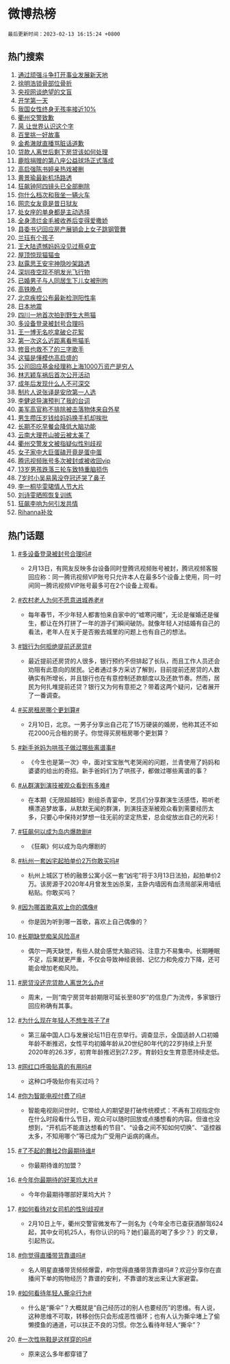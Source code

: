 # 微博热榜

`最后更新时间：2023-02-13 16:15:24 +0800`

## 热门搜索

1. [通过顽强斗争打开事业发展新天地](https://m.weibo.cn/search?containerid=100103type%3D1%26t%3D10%26q%3D%23%E9%80%9A%E8%BF%87%E9%A1%BD%E5%BC%BA%E6%96%97%E4%BA%89%E6%89%93%E5%BC%80%E4%BA%8B%E4%B8%9A%E5%8F%91%E5%B1%95%E6%96%B0%E5%A4%A9%E5%9C%B0%23&stream_entry_id=51&isnewpage=1&extparam=seat%3D1%26pos%3D0%26c_type%3D51%26stream_entry_id%3D51%26filter_type%3Drealtimehot%26cate%3D10103%26dgr%3D0%26display_time%3D1676276123%26pre_seqid%3D1676276123091012767599&luicode=10000011&lfid=106003type%253D25%2526t%253D3%2526disable_hot%253D1%2526filter_type%253Drealtimehot)
1. [徐明浩锁骨部位骨折](https://m.weibo.cn/search?containerid=100103type%3D1%26t%3D10%26q%3D%23%E5%BE%90%E6%98%8E%E6%B5%A9%E9%94%81%E9%AA%A8%E9%83%A8%E4%BD%8D%E9%AA%A8%E6%8A%98%23&stream_entry_id=31&isnewpage=1&extparam=seat%3D1%26flag%3D1%26filter_type%3Drealtimehot%26band_rank%3D1%26dgr%3D0%26pos%3D0%26c_type%3D31%26q%3D%2523%25E5%25BE%2590%25E6%2598%258E%25E6%25B5%25A9%25E9%2594%2581%25E9%25AA%25A8%25E9%2583%25A8%25E4%25BD%258D%25E9%25AA%25A8%25E6%258A%2598%2523%26stream_entry_id%3D31%26cate%3D5001%26realpos%3D1%26lcate%3D5001%26display_time%3D1676276123%26pre_seqid%3D1676276123091012767599&luicode=10000011&lfid=106003type%253D25%2526t%253D3%2526disable_hot%253D1%2526filter_type%253Drealtimehot)
1. [央视网谈绝望的文盲](https://m.weibo.cn/search?containerid=100103type%3D1%26t%3D10%26q%3D%23%E5%A4%AE%E8%A7%86%E7%BD%91%E8%B0%88%E7%BB%9D%E6%9C%9B%E7%9A%84%E6%96%87%E7%9B%B2%23&stream_entry_id=31&isnewpage=1&extparam=seat%3D1%26flag%3D16%26filter_type%3Drealtimehot%26band_rank%3D2%26dgr%3D0%26pos%3D1%26c_type%3D31%26q%3D%2523%25E5%25A4%25AE%25E8%25A7%2586%25E7%25BD%2591%25E8%25B0%2588%25E7%25BB%259D%25E6%259C%259B%25E7%259A%2584%25E6%2596%2587%25E7%259B%25B2%2523%26stream_entry_id%3D31%26cate%3D5001%26realpos%3D2%26lcate%3D5001%26display_time%3D1676276123%26pre_seqid%3D1676276123091012767599&luicode=10000011&lfid=106003type%253D25%2526t%253D3%2526disable_hot%253D1%2526filter_type%253Drealtimehot)
1. [开学第一天](https://m.weibo.cn/search?containerid=100103type%3D1%26t%3D10%26q%3D%23%E5%BC%80%E5%AD%A6%E7%AC%AC%E4%B8%80%E5%A4%A9%23&stream_entry_id=31&isnewpage=1&extparam=seat%3D1%26flag%3D0%26filter_type%3Drealtimehot%26band_rank%3D3%26dgr%3D0%26pos%3D2%26c_type%3D31%26q%3D%2523%25E5%25BC%2580%25E5%25AD%25A6%25E7%25AC%25AC%25E4%25B8%2580%25E5%25A4%25A9%2523%26stream_entry_id%3D31%26cate%3D5001%26realpos%3D3%26lcate%3D5001%26display_time%3D1676276123%26pre_seqid%3D1676276123091012767599&luicode=10000011&lfid=106003type%253D25%2526t%253D3%2526disable_hot%253D1%2526filter_type%253Drealtimehot)
1. [我国女性终身无孩率接近10%](https://m.weibo.cn/search?containerid=100103type%3D1%26t%3D10%26q%3D%23%E6%88%91%E5%9B%BD%E5%A5%B3%E6%80%A7%E7%BB%88%E8%BA%AB%E6%97%A0%E5%AD%A9%E7%8E%87%E6%8E%A5%E8%BF%9110%25%23&stream_entry_id=31&isnewpage=1&extparam=seat%3D1%26flag%3D16%26filter_type%3Drealtimehot%26band_rank%3D4%26dgr%3D0%26pos%3D3%26c_type%3D31%26q%3D%2523%25E6%2588%2591%25E5%259B%25BD%25E5%25A5%25B3%25E6%2580%25A7%25E7%25BB%2588%25E8%25BA%25AB%25E6%2597%25A0%25E5%25AD%25A9%25E7%258E%2587%25E6%258E%25A5%25E8%25BF%259110%2525%2523%26stream_entry_id%3D31%26cate%3D5001%26realpos%3D4%26lcate%3D5001%26display_time%3D1676276123%26pre_seqid%3D1676276123091012767599&luicode=10000011&lfid=106003type%253D25%2526t%253D3%2526disable_hot%253D1%2526filter_type%253Drealtimehot)
1. [衢州交警致歉](https://m.weibo.cn/search?containerid=100103type%3D1%26t%3D10%26q%3D%23%E8%A1%A2%E5%B7%9E%E4%BA%A4%E8%AD%A6%E8%87%B4%E6%AD%89%23&stream_entry_id=31&isnewpage=1&extparam=seat%3D1%26flag%3D1%26filter_type%3Drealtimehot%26band_rank%3D5%26dgr%3D0%26pos%3D4%26c_type%3D31%26q%3D%2523%25E8%25A1%25A2%25E5%25B7%259E%25E4%25BA%25A4%25E8%25AD%25A6%25E8%2587%25B4%25E6%25AD%2589%2523%26stream_entry_id%3D31%26cate%3D5001%26realpos%3D5%26lcate%3D5001%26display_time%3D1676276123%26pre_seqid%3D1676276123091012767599&luicode=10000011&lfid=106003type%253D25%2526t%253D3%2526disable_hot%253D1%2526filter_type%253Drealtimehot)
1. [昺 让世界认识这个字](https://m.weibo.cn/search?containerid=100103type%3D1%26t%3D10%26q%3D%E6%98%BA+%E8%AE%A9%E4%B8%96%E7%95%8C%E8%AE%A4%E8%AF%86%E8%BF%99%E4%B8%AA%E5%AD%97&stream_entry_id=31&isnewpage=1&extparam=seat%3D1%26flag%3D1%26filter_type%3Drealtimehot%26band_rank%3D6%26dgr%3D0%26pos%3D5%26c_type%3D31%26q%3D%25E6%2598%25BA%2520%25E8%25AE%25A9%25E4%25B8%2596%25E7%2595%258C%25E8%25AE%25A4%25E8%25AF%2586%25E8%25BF%2599%25E4%25B8%25AA%25E5%25AD%2597%26stream_entry_id%3D31%26cate%3D5001%26realpos%3D6%26lcate%3D5001%26display_time%3D1676276123%26pre_seqid%3D1676276123091012767599&luicode=10000011&lfid=106003type%253D25%2526t%253D3%2526disable_hot%253D1%2526filter_type%253Drealtimehot)
1. [百里挑一好故事](https://m.weibo.cn/search?containerid=100103type%3D1%26t%3D10%26q%3D%23%E7%99%BE%E9%87%8C%E6%8C%91%E4%B8%80%E5%A5%BD%E6%95%85%E4%BA%8B%23&stream_entry_id=31&isnewpage=1&extparam=seat%3D1%26dgr%3D0%26filter_type%3Drealtimehot%26adid%3D180032%26band_rank%3D7%26topic_ad%3D1%26pos%3D6%26c_type%3D31%26q%3D%2523%25E7%2599%25BE%25E9%2587%258C%25E6%258C%2591%25E4%25B8%2580%25E5%25A5%25BD%25E6%2595%2585%25E4%25BA%258B%2523%26stream_entry_id%3D31%26cate%3D5001%26lcate%3D5001%26display_time%3D1676276123%26pre_seqid%3D1676276123091012767599&luicode=10000011&lfid=106003type%253D25%2526t%253D3%2526disable_hot%253D1%2526filter_type%253Drealtimehot)
1. [金希澈就直播骂脏话道歉](https://m.weibo.cn/search?containerid=100103type%3D1%26t%3D10%26q%3D%23%E9%87%91%E5%B8%8C%E6%BE%88%E5%B0%B1%E7%9B%B4%E6%92%AD%E9%AA%82%E8%84%8F%E8%AF%9D%E9%81%93%E6%AD%89%23&stream_entry_id=31&isnewpage=1&extparam=seat%3D1%26flag%3D1%26filter_type%3Drealtimehot%26band_rank%3D7%26dgr%3D0%26pos%3D7%26c_type%3D31%26q%3D%2523%25E9%2587%2591%25E5%25B8%258C%25E6%25BE%2588%25E5%25B0%25B1%25E7%259B%25B4%25E6%2592%25AD%25E9%25AA%2582%25E8%2584%258F%25E8%25AF%259D%25E9%2581%2593%25E6%25AD%2589%2523%26stream_entry_id%3D31%26cate%3D5001%26realpos%3D7%26lcate%3D5001%26display_time%3D1676276123%26pre_seqid%3D1676276123091012767599&luicode=10000011&lfid=106003type%253D25%2526t%253D3%2526disable_hot%253D1%2526filter_type%253Drealtimehot)
1. [贷款人离世后剩下房贷该如何处理](https://m.weibo.cn/search?containerid=100103type%3D1%26t%3D10%26q%3D%23%E8%B4%B7%E6%AC%BE%E4%BA%BA%E7%A6%BB%E4%B8%96%E5%90%8E%E5%89%A9%E4%B8%8B%E6%88%BF%E8%B4%B7%E8%AF%A5%E5%A6%82%E4%BD%95%E5%A4%84%E7%90%86%23&stream_entry_id=31&isnewpage=1&extparam=seat%3D1%26flag%3D1%26filter_type%3Drealtimehot%26band_rank%3D8%26dgr%3D0%26pos%3D8%26c_type%3D31%26q%3D%2523%25E8%25B4%25B7%25E6%25AC%25BE%25E4%25BA%25BA%25E7%25A6%25BB%25E4%25B8%2596%25E5%2590%258E%25E5%2589%25A9%25E4%25B8%258B%25E6%2588%25BF%25E8%25B4%25B7%25E8%25AF%25A5%25E5%25A6%2582%25E4%25BD%2595%25E5%25A4%2584%25E7%2590%2586%2523%26stream_entry_id%3D31%26cate%3D5001%26realpos%3D8%26lcate%3D5001%26display_time%3D1676276123%26pre_seqid%3D1676276123091012767599&luicode=10000011&lfid=106003type%253D25%2526t%253D3%2526disable_hot%253D1%2526filter_type%253Drealtimehot)
1. [鹿晗捐赠的第八座公益球场正式落成](https://m.weibo.cn/search?containerid=100103type%3D1%26t%3D10%26q%3D%23%E9%B9%BF%E6%99%97%E6%8D%90%E8%B5%A0%E7%9A%84%E7%AC%AC%E5%85%AB%E5%BA%A7%E5%85%AC%E7%9B%8A%E7%90%83%E5%9C%BA%E6%AD%A3%E5%BC%8F%E8%90%BD%E6%88%90%23&stream_entry_id=31&isnewpage=1&extparam=seat%3D1%26flag%3D1%26filter_type%3Drealtimehot%26band_rank%3D9%26dgr%3D0%26pos%3D9%26c_type%3D31%26q%3D%2523%25E9%25B9%25BF%25E6%2599%2597%25E6%258D%2590%25E8%25B5%25A0%25E7%259A%2584%25E7%25AC%25AC%25E5%2585%25AB%25E5%25BA%25A7%25E5%2585%25AC%25E7%259B%258A%25E7%2590%2583%25E5%259C%25BA%25E6%25AD%25A3%25E5%25BC%258F%25E8%2590%25BD%25E6%2588%2590%2523%26stream_entry_id%3D31%26cate%3D5001%26realpos%3D9%26lcate%3D5001%26display_time%3D1676276123%26pre_seqid%3D1676276123091012767599&luicode=10000011&lfid=106003type%253D25%2526t%253D3%2526disable_hot%253D1%2526filter_type%253Drealtimehot)
1. [高启强陈书婷亲热戏被删](https://m.weibo.cn/search?containerid=100103type%3D1%26t%3D10%26q%3D%23%E9%AB%98%E5%90%AF%E5%BC%BA%E9%99%88%E4%B9%A6%E5%A9%B7%E4%BA%B2%E7%83%AD%E6%88%8F%E8%A2%AB%E5%88%A0%23&stream_entry_id=31&isnewpage=1&extparam=seat%3D1%26flag%3D2%26filter_type%3Drealtimehot%26band_rank%3D10%26dgr%3D0%26pos%3D10%26c_type%3D31%26q%3D%2523%25E9%25AB%2598%25E5%2590%25AF%25E5%25BC%25BA%25E9%2599%2588%25E4%25B9%25A6%25E5%25A9%25B7%25E4%25BA%25B2%25E7%2583%25AD%25E6%2588%258F%25E8%25A2%25AB%25E5%2588%25A0%2523%26stream_entry_id%3D31%26cate%3D5001%26realpos%3D10%26lcate%3D5001%26display_time%3D1676276123%26pre_seqid%3D1676276123091012767599&luicode=10000011&lfid=106003type%253D25%2526t%253D3%2526disable_hot%253D1%2526filter_type%253Drealtimehot)
1. [黄景瑜最新机场路透](https://m.weibo.cn/search?containerid=100103type%3D1%26t%3D10%26q%3D%23%E9%BB%84%E6%99%AF%E7%91%9C%E6%9C%80%E6%96%B0%E6%9C%BA%E5%9C%BA%E8%B7%AF%E9%80%8F%23&stream_entry_id=31&isnewpage=1&extparam=seat%3D1%26flag%3D1%26filter_type%3Drealtimehot%26band_rank%3D11%26dgr%3D0%26pos%3D11%26c_type%3D31%26q%3D%2523%25E9%25BB%2584%25E6%2599%25AF%25E7%2591%259C%25E6%259C%2580%25E6%2596%25B0%25E6%259C%25BA%25E5%259C%25BA%25E8%25B7%25AF%25E9%2580%258F%2523%26stream_entry_id%3D31%26cate%3D5001%26realpos%3D11%26lcate%3D5001%26display_time%3D1676276123%26pre_seqid%3D1676276123091012767599&luicode=10000011&lfid=106003type%253D25%2526t%253D3%2526disable_hot%253D1%2526filter_type%253Drealtimehot)
1. [狂飙钟阿四镜头已全部删除](https://m.weibo.cn/search?containerid=100103type%3D1%26t%3D10%26q%3D%23%E7%8B%82%E9%A3%99%E9%92%9F%E9%98%BF%E5%9B%9B%E9%95%9C%E5%A4%B4%E5%B7%B2%E5%85%A8%E9%83%A8%E5%88%A0%E9%99%A4%23&stream_entry_id=31&isnewpage=1&extparam=seat%3D1%26flag%3D0%26filter_type%3Drealtimehot%26band_rank%3D12%26dgr%3D0%26pos%3D12%26c_type%3D31%26q%3D%2523%25E7%258B%2582%25E9%25A3%2599%25E9%2592%259F%25E9%2598%25BF%25E5%259B%259B%25E9%2595%259C%25E5%25A4%25B4%25E5%25B7%25B2%25E5%2585%25A8%25E9%2583%25A8%25E5%2588%25A0%25E9%2599%25A4%2523%26stream_entry_id%3D31%26cate%3D5001%26realpos%3D12%26lcate%3D5001%26display_time%3D1676276123%26pre_seqid%3D1676276123091012767599&luicode=10000011&lfid=106003type%253D25%2526t%253D3%2526disable_hot%253D1%2526filter_type%253Drealtimehot)
1. [你什么档次和我坐一辆火车](https://m.weibo.cn/search?containerid=100103type%3D1%26t%3D10%26q%3D%23%E4%BD%A0%E4%BB%80%E4%B9%88%E6%A1%A3%E6%AC%A1%E5%92%8C%E6%88%91%E5%9D%90%E4%B8%80%E8%BE%86%E7%81%AB%E8%BD%A6%23&stream_entry_id=31&isnewpage=1&extparam=seat%3D1%26flag%3D1%26filter_type%3Drealtimehot%26band_rank%3D13%26dgr%3D0%26pos%3D13%26c_type%3D31%26q%3D%2523%25E4%25BD%25A0%25E4%25BB%2580%25E4%25B9%2588%25E6%25A1%25A3%25E6%25AC%25A1%25E5%2592%258C%25E6%2588%2591%25E5%259D%2590%25E4%25B8%2580%25E8%25BE%2586%25E7%2581%25AB%25E8%25BD%25A6%2523%26stream_entry_id%3D31%26cate%3D5001%26realpos%3D13%26lcate%3D5001%26display_time%3D1676276123%26pre_seqid%3D1676276123091012767599&luicode=10000011&lfid=106003type%253D25%2526t%253D3%2526disable_hot%253D1%2526filter_type%253Drealtimehot)
1. [网恋女友竟是昔日狱友](https://m.weibo.cn/search?containerid=100103type%3D1%26t%3D10%26q%3D%23%E7%BD%91%E6%81%8B%E5%A5%B3%E5%8F%8B%E7%AB%9F%E6%98%AF%E6%98%94%E6%97%A5%E7%8B%B1%E5%8F%8B%23&stream_entry_id=31&isnewpage=1&extparam=seat%3D1%26flag%3D1%26filter_type%3Drealtimehot%26band_rank%3D14%26dgr%3D0%26pos%3D14%26c_type%3D31%26q%3D%2523%25E7%25BD%2591%25E6%2581%258B%25E5%25A5%25B3%25E5%258F%258B%25E7%25AB%259F%25E6%2598%25AF%25E6%2598%2594%25E6%2597%25A5%25E7%258B%25B1%25E5%258F%258B%2523%26stream_entry_id%3D31%26cate%3D5001%26realpos%3D14%26lcate%3D5001%26display_time%3D1676276123%26pre_seqid%3D1676276123091012767599&luicode=10000011&lfid=106003type%253D25%2526t%253D3%2526disable_hot%253D1%2526filter_type%253Drealtimehot)
1. [处女座的单身都是主动选择](https://m.weibo.cn/search?containerid=100103type%3D1%26t%3D10%26q%3D%23%E5%A4%84%E5%A5%B3%E5%BA%A7%E7%9A%84%E5%8D%95%E8%BA%AB%E9%83%BD%E6%98%AF%E4%B8%BB%E5%8A%A8%E9%80%89%E6%8B%A9%23&stream_entry_id=31&isnewpage=1&extparam=seat%3D1%26flag%3D1%26filter_type%3Drealtimehot%26band_rank%3D15%26dgr%3D0%26pos%3D15%26c_type%3D31%26q%3D%2523%25E5%25A4%2584%25E5%25A5%25B3%25E5%25BA%25A7%25E7%259A%2584%25E5%258D%2595%25E8%25BA%25AB%25E9%2583%25BD%25E6%2598%25AF%25E4%25B8%25BB%25E5%258A%25A8%25E9%2580%2589%25E6%258B%25A9%2523%26stream_entry_id%3D31%26cate%3D5001%26realpos%3D15%26lcate%3D5001%26display_time%3D1676276123%26pre_seqid%3D1676276123091012767599&luicode=10000011&lfid=106003type%253D25%2526t%253D3%2526disable_hot%253D1%2526filter_type%253Drealtimehot)
1. [全身溃烂金毛被收养后变得爱撒娇](https://m.weibo.cn/search?containerid=100103type%3D1%26t%3D10%26q%3D%23%E5%85%A8%E8%BA%AB%E6%BA%83%E7%83%82%E9%87%91%E6%AF%9B%E8%A2%AB%E6%94%B6%E5%85%BB%E5%90%8E%E5%8F%98%E5%BE%97%E7%88%B1%E6%92%92%E5%A8%87%23&stream_entry_id=31&isnewpage=1&extparam=seat%3D1%26flag%3D1%26filter_type%3Drealtimehot%26band_rank%3D16%26dgr%3D0%26pos%3D16%26c_type%3D31%26q%3D%2523%25E5%2585%25A8%25E8%25BA%25AB%25E6%25BA%2583%25E7%2583%2582%25E9%2587%2591%25E6%25AF%259B%25E8%25A2%25AB%25E6%2594%25B6%25E5%2585%25BB%25E5%2590%258E%25E5%258F%2598%25E5%25BE%2597%25E7%2588%25B1%25E6%2592%2592%25E5%25A8%2587%2523%26stream_entry_id%3D31%26cate%3D5001%26realpos%3D16%26lcate%3D5001%26display_time%3D1676276123%26pre_seqid%3D1676276123091012767599&luicode=10000011&lfid=106003type%253D25%2526t%253D3%2526disable_hot%253D1%2526filter_type%253Drealtimehot)
1. [县委书记回应房产展销会上女子跳钢管舞](https://m.weibo.cn/search?containerid=100103type%3D1%26t%3D10%26q%3D%23%E5%8E%BF%E5%A7%94%E4%B9%A6%E8%AE%B0%E5%9B%9E%E5%BA%94%E6%88%BF%E4%BA%A7%E5%B1%95%E9%94%80%E4%BC%9A%E4%B8%8A%E5%A5%B3%E5%AD%90%E8%B7%B3%E9%92%A2%E7%AE%A1%E8%88%9E%23&stream_entry_id=31&isnewpage=1&extparam=seat%3D1%26flag%3D0%26filter_type%3Drealtimehot%26band_rank%3D17%26dgr%3D0%26pos%3D17%26c_type%3D31%26q%3D%2523%25E5%258E%25BF%25E5%25A7%2594%25E4%25B9%25A6%25E8%25AE%25B0%25E5%259B%259E%25E5%25BA%2594%25E6%2588%25BF%25E4%25BA%25A7%25E5%25B1%2595%25E9%2594%2580%25E4%25BC%259A%25E4%25B8%258A%25E5%25A5%25B3%25E5%25AD%2590%25E8%25B7%25B3%25E9%2592%25A2%25E7%25AE%25A1%25E8%2588%259E%2523%26stream_entry_id%3D31%26cate%3D5001%26realpos%3D17%26lcate%3D5001%26display_time%3D1676276123%26pre_seqid%3D1676276123091012767599&luicode=10000011&lfid=106003type%253D25%2526t%253D3%2526disable_hot%253D1%2526filter_type%253Drealtimehot)
1. [兰珏有个孩子](https://m.weibo.cn/search?containerid=100103type%3D1%26t%3D10%26q%3D%23%E5%85%B0%E7%8F%8F%E6%9C%89%E4%B8%AA%E5%AD%A9%E5%AD%90%23&stream_entry_id=31&isnewpage=1&extparam=seat%3D1%26flag%3D0%26filter_type%3Drealtimehot%26band_rank%3D18%26dgr%3D0%26pos%3D18%26c_type%3D31%26q%3D%2523%25E5%2585%25B0%25E7%258F%258F%25E6%259C%2589%25E4%25B8%25AA%25E5%25AD%25A9%25E5%25AD%2590%2523%26stream_entry_id%3D31%26cate%3D5001%26realpos%3D18%26lcate%3D5001%26display_time%3D1676276123%26pre_seqid%3D1676276123091012767599&luicode=10000011&lfid=106003type%253D25%2526t%253D3%2526disable_hot%253D1%2526filter_type%253Drealtimehot)
1. [王大陆遗憾妈妈没见过蔡卓宜](https://m.weibo.cn/search?containerid=100103type%3D1%26t%3D10%26q%3D%23%E7%8E%8B%E5%A4%A7%E9%99%86%E9%81%97%E6%86%BE%E5%A6%88%E5%A6%88%E6%B2%A1%E8%A7%81%E8%BF%87%E8%94%A1%E5%8D%93%E5%AE%9C%23&stream_entry_id=31&isnewpage=1&extparam=seat%3D1%26flag%3D2%26filter_type%3Drealtimehot%26band_rank%3D19%26dgr%3D0%26pos%3D19%26c_type%3D31%26q%3D%2523%25E7%258E%258B%25E5%25A4%25A7%25E9%2599%2586%25E9%2581%2597%25E6%2586%25BE%25E5%25A6%2588%25E5%25A6%2588%25E6%25B2%25A1%25E8%25A7%2581%25E8%25BF%2587%25E8%2594%25A1%25E5%258D%2593%25E5%25AE%259C%2523%26stream_entry_id%3D31%26cate%3D5001%26realpos%3D19%26lcate%3D5001%26display_time%3D1676276123%26pre_seqid%3D1676276123091012767599&luicode=10000011&lfid=106003type%253D25%2526t%253D3%2526disable_hot%253D1%2526filter_type%253Drealtimehot)
1. [屋顶惊现猫猫虫](https://m.weibo.cn/search?containerid=100103type%3D1%26t%3D10%26q%3D%23%E5%B1%8B%E9%A1%B6%E6%83%8A%E7%8E%B0%E7%8C%AB%E7%8C%AB%E8%99%AB%23&stream_entry_id=31&isnewpage=1&extparam=seat%3D1%26flag%3D1%26filter_type%3Drealtimehot%26band_rank%3D20%26dgr%3D0%26pos%3D20%26c_type%3D31%26q%3D%2523%25E5%25B1%258B%25E9%25A1%25B6%25E6%2583%258A%25E7%258E%25B0%25E7%258C%25AB%25E7%258C%25AB%25E8%2599%25AB%2523%26stream_entry_id%3D31%26cate%3D5001%26realpos%3D20%26lcate%3D5001%26display_time%3D1676276123%26pre_seqid%3D1676276123091012767599&luicode=10000011&lfid=106003type%253D25%2526t%253D3%2526disable_hot%253D1%2526filter_type%253Drealtimehot)
1. [赵露思王安宇神隐吵架路透](https://m.weibo.cn/search?containerid=100103type%3D1%26t%3D10%26q%3D%23%E8%B5%B5%E9%9C%B2%E6%80%9D%E7%8E%8B%E5%AE%89%E5%AE%87%E7%A5%9E%E9%9A%90%E5%90%B5%E6%9E%B6%E8%B7%AF%E9%80%8F%23&stream_entry_id=31&isnewpage=1&extparam=seat%3D1%26flag%3D1%26filter_type%3Drealtimehot%26band_rank%3D21%26dgr%3D0%26pos%3D21%26c_type%3D31%26q%3D%2523%25E8%25B5%25B5%25E9%259C%25B2%25E6%2580%259D%25E7%258E%258B%25E5%25AE%2589%25E5%25AE%2587%25E7%25A5%259E%25E9%259A%2590%25E5%2590%25B5%25E6%259E%25B6%25E8%25B7%25AF%25E9%2580%258F%2523%26stream_entry_id%3D31%26cate%3D5001%26realpos%3D21%26lcate%3D5001%26display_time%3D1676276123%26pre_seqid%3D1676276123091012767599&luicode=10000011&lfid=106003type%253D25%2526t%253D3%2526disable_hot%253D1%2526filter_type%253Drealtimehot)
1. [深圳夜空现不明发光飞行物](https://m.weibo.cn/search?containerid=100103type%3D1%26t%3D10%26q%3D%23%E6%B7%B1%E5%9C%B3%E5%A4%9C%E7%A9%BA%E7%8E%B0%E4%B8%8D%E6%98%8E%E5%8F%91%E5%85%89%E9%A3%9E%E8%A1%8C%E7%89%A9%23&stream_entry_id=31&isnewpage=1&extparam=seat%3D1%26flag%3D0%26filter_type%3Drealtimehot%26band_rank%3D22%26dgr%3D0%26pos%3D22%26c_type%3D31%26q%3D%2523%25E6%25B7%25B1%25E5%259C%25B3%25E5%25A4%259C%25E7%25A9%25BA%25E7%258E%25B0%25E4%25B8%258D%25E6%2598%258E%25E5%258F%2591%25E5%2585%2589%25E9%25A3%259E%25E8%25A1%258C%25E7%2589%25A9%2523%26stream_entry_id%3D31%26cate%3D5001%26realpos%3D22%26lcate%3D5001%26display_time%3D1676276123%26pre_seqid%3D1676276123091012767599&luicode=10000011&lfid=106003type%253D25%2526t%253D3%2526disable_hot%253D1%2526filter_type%253Drealtimehot)
1. [已婚男子与人同居生下儿女被刑拘](https://m.weibo.cn/search?containerid=100103type%3D1%26t%3D10%26q%3D%23%E5%B7%B2%E5%A9%9A%E7%94%B7%E5%AD%90%E4%B8%8E%E4%BA%BA%E5%90%8C%E5%B1%85%E7%94%9F%E4%B8%8B%E5%84%BF%E5%A5%B3%E8%A2%AB%E5%88%91%E6%8B%98%23&stream_entry_id=31&isnewpage=1&extparam=seat%3D1%26flag%3D2%26filter_type%3Drealtimehot%26band_rank%3D23%26dgr%3D0%26pos%3D23%26c_type%3D31%26q%3D%2523%25E5%25B7%25B2%25E5%25A9%259A%25E7%2594%25B7%25E5%25AD%2590%25E4%25B8%258E%25E4%25BA%25BA%25E5%2590%258C%25E5%25B1%2585%25E7%2594%259F%25E4%25B8%258B%25E5%2584%25BF%25E5%25A5%25B3%25E8%25A2%25AB%25E5%2588%2591%25E6%258B%2598%2523%26stream_entry_id%3D31%26cate%3D5001%26realpos%3D23%26lcate%3D5001%26display_time%3D1676276123%26pre_seqid%3D1676276123091012767599&luicode=10000011&lfid=106003type%253D25%2526t%253D3%2526disable_hot%253D1%2526filter_type%253Drealtimehot)
1. [高铁晚点](https://m.weibo.cn/search?containerid=100103type%3D1%26t%3D10%26q%3D%23%E9%AB%98%E9%93%81%E6%99%9A%E7%82%B9%23&stream_entry_id=31&isnewpage=1&extparam=seat%3D1%26flag%3D1%26filter_type%3Drealtimehot%26band_rank%3D24%26dgr%3D0%26pos%3D24%26c_type%3D31%26q%3D%2523%25E9%25AB%2598%25E9%2593%2581%25E6%2599%259A%25E7%2582%25B9%2523%26stream_entry_id%3D31%26cate%3D5001%26realpos%3D24%26lcate%3D5001%26display_time%3D1676276123%26pre_seqid%3D1676276123091012767599&luicode=10000011&lfid=106003type%253D25%2526t%253D3%2526disable_hot%253D1%2526filter_type%253Drealtimehot)
1. [北京疾控公布最新检测阳性率](https://m.weibo.cn/search?containerid=100103type%3D1%26t%3D10%26q%3D%23%E5%8C%97%E4%BA%AC%E7%96%BE%E6%8E%A7%E5%85%AC%E5%B8%83%E6%9C%80%E6%96%B0%E6%A3%80%E6%B5%8B%E9%98%B3%E6%80%A7%E7%8E%87%23&stream_entry_id=31&isnewpage=1&extparam=seat%3D1%26flag%3D1%26filter_type%3Drealtimehot%26band_rank%3D25%26dgr%3D0%26pos%3D25%26c_type%3D31%26q%3D%2523%25E5%258C%2597%25E4%25BA%25AC%25E7%2596%25BE%25E6%258E%25A7%25E5%2585%25AC%25E5%25B8%2583%25E6%259C%2580%25E6%2596%25B0%25E6%25A3%2580%25E6%25B5%258B%25E9%2598%25B3%25E6%2580%25A7%25E7%258E%2587%2523%26stream_entry_id%3D31%26cate%3D5001%26realpos%3D25%26lcate%3D5001%26display_time%3D1676276123%26pre_seqid%3D1676276123091012767599&luicode=10000011&lfid=106003type%253D25%2526t%253D3%2526disable_hot%253D1%2526filter_type%253Drealtimehot)
1. [日本地震](https://m.weibo.cn/search?containerid=100103type%3D1%26t%3D10%26q%3D%23%E6%97%A5%E6%9C%AC%E5%9C%B0%E9%9C%87%23&stream_entry_id=31&isnewpage=1&extparam=seat%3D1%26flag%3D0%26filter_type%3Drealtimehot%26band_rank%3D26%26dgr%3D0%26pos%3D26%26c_type%3D31%26q%3D%2523%25E6%2597%25A5%25E6%259C%25AC%25E5%259C%25B0%25E9%259C%2587%2523%26stream_entry_id%3D31%26cate%3D5001%26realpos%3D26%26lcate%3D5001%26display_time%3D1676276123%26pre_seqid%3D1676276123091012767599&luicode=10000011&lfid=106003type%253D25%2526t%253D3%2526disable_hot%253D1%2526filter_type%253Drealtimehot)
1. [四川一地首次拍到野生大熊猫](https://m.weibo.cn/search?containerid=100103type%3D1%26t%3D10%26q%3D%23%E5%9B%9B%E5%B7%9D%E4%B8%80%E5%9C%B0%E9%A6%96%E6%AC%A1%E6%8B%8D%E5%88%B0%E9%87%8E%E7%94%9F%E5%A4%A7%E7%86%8A%E7%8C%AB%23&stream_entry_id=31&isnewpage=1&extparam=seat%3D1%26flag%3D1%26filter_type%3Drealtimehot%26band_rank%3D27%26dgr%3D0%26pos%3D27%26c_type%3D31%26q%3D%2523%25E5%259B%259B%25E5%25B7%259D%25E4%25B8%2580%25E5%259C%25B0%25E9%25A6%2596%25E6%25AC%25A1%25E6%258B%258D%25E5%2588%25B0%25E9%2587%258E%25E7%2594%259F%25E5%25A4%25A7%25E7%2586%258A%25E7%258C%25AB%2523%26stream_entry_id%3D31%26cate%3D5001%26realpos%3D27%26lcate%3D5001%26display_time%3D1676276123%26pre_seqid%3D1676276123091012767599&luicode=10000011&lfid=106003type%253D25%2526t%253D3%2526disable_hot%253D1%2526filter_type%253Drealtimehot)
1. [多设备登录被封号合理吗](https://m.weibo.cn/search?containerid=100103type%3D1%26t%3D10%26q%3D%23%E5%A4%9A%E8%AE%BE%E5%A4%87%E7%99%BB%E5%BD%95%E8%A2%AB%E5%B0%81%E5%8F%B7%E5%90%88%E7%90%86%E5%90%97%23&stream_entry_id=31&isnewpage=1&extparam=seat%3D1%26flag%3D0%26filter_type%3Drealtimehot%26band_rank%3D28%26dgr%3D0%26pos%3D28%26c_type%3D31%26q%3D%2523%25E5%25A4%259A%25E8%25AE%25BE%25E5%25A4%2587%25E7%2599%25BB%25E5%25BD%2595%25E8%25A2%25AB%25E5%25B0%2581%25E5%258F%25B7%25E5%2590%2588%25E7%2590%2586%25E5%2590%2597%2523%26stream_entry_id%3D31%26cate%3D5001%26realpos%3D28%26lcate%3D5001%26display_time%3D1676276123%26pre_seqid%3D1676276123091012767599&luicode=10000011&lfid=106003type%253D25%2526t%253D3%2526disable_hot%253D1%2526filter_type%253Drealtimehot)
1. [王一博无名吃拿破仑花絮](https://m.weibo.cn/search?containerid=100103type%3D1%26t%3D10%26q%3D%23%E7%8E%8B%E4%B8%80%E5%8D%9A%E6%97%A0%E5%90%8D%E5%90%83%E6%8B%BF%E7%A0%B4%E4%BB%91%E8%8A%B1%E7%B5%AE%23&stream_entry_id=31&isnewpage=1&extparam=seat%3D1%26flag%3D0%26filter_type%3Drealtimehot%26band_rank%3D29%26dgr%3D0%26pos%3D29%26c_type%3D31%26q%3D%2523%25E7%258E%258B%25E4%25B8%2580%25E5%258D%259A%25E6%2597%25A0%25E5%2590%258D%25E5%2590%2583%25E6%258B%25BF%25E7%25A0%25B4%25E4%25BB%2591%25E8%258A%25B1%25E7%25B5%25AE%2523%26stream_entry_id%3D31%26cate%3D5001%26realpos%3D29%26lcate%3D5001%26display_time%3D1676276123%26pre_seqid%3D1676276123091012767599&luicode=10000011&lfid=106003type%253D25%2526t%253D3%2526disable_hot%253D1%2526filter_type%253Drealtimehot)
1. [第一次这么近距离看熊猫毛](https://m.weibo.cn/search?containerid=100103type%3D1%26t%3D10%26q%3D%23%E7%AC%AC%E4%B8%80%E6%AC%A1%E8%BF%99%E4%B9%88%E8%BF%91%E8%B7%9D%E7%A6%BB%E7%9C%8B%E7%86%8A%E7%8C%AB%E6%AF%9B%23&stream_entry_id=31&isnewpage=1&extparam=seat%3D1%26flag%3D0%26filter_type%3Drealtimehot%26band_rank%3D30%26dgr%3D0%26pos%3D30%26c_type%3D31%26q%3D%2523%25E7%25AC%25AC%25E4%25B8%2580%25E6%25AC%25A1%25E8%25BF%2599%25E4%25B9%2588%25E8%25BF%2591%25E8%25B7%259D%25E7%25A6%25BB%25E7%259C%258B%25E7%2586%258A%25E7%258C%25AB%25E6%25AF%259B%2523%26stream_entry_id%3D31%26cate%3D5001%26realpos%3D30%26lcate%3D5001%26display_time%3D1676276123%26pre_seqid%3D1676276123091012767599&luicode=10000011&lfid=106003type%253D25%2526t%253D3%2526disable_hot%253D1%2526filter_type%253Drealtimehot)
1. [修音也救不了的三字歌手](https://m.weibo.cn/search?containerid=100103type%3D1%26t%3D10%26q%3D%23%E4%BF%AE%E9%9F%B3%E4%B9%9F%E6%95%91%E4%B8%8D%E4%BA%86%E7%9A%84%E4%B8%89%E5%AD%97%E6%AD%8C%E6%89%8B%23&stream_entry_id=31&isnewpage=1&extparam=seat%3D1%26flag%3D0%26filter_type%3Drealtimehot%26band_rank%3D31%26dgr%3D0%26pos%3D31%26c_type%3D31%26q%3D%2523%25E4%25BF%25AE%25E9%259F%25B3%25E4%25B9%259F%25E6%2595%2591%25E4%25B8%258D%25E4%25BA%2586%25E7%259A%2584%25E4%25B8%2589%25E5%25AD%2597%25E6%25AD%258C%25E6%2589%258B%2523%26stream_entry_id%3D31%26cate%3D5001%26realpos%3D31%26lcate%3D5001%26display_time%3D1676276123%26pre_seqid%3D1676276123091012767599&luicode=10000011&lfid=106003type%253D25%2526t%253D3%2526disable_hot%253D1%2526filter_type%253Drealtimehot)
1. [这猫是懂模仿高启盛的](https://m.weibo.cn/search?containerid=100103type%3D1%26t%3D10%26q%3D%23%E8%BF%99%E7%8C%AB%E6%98%AF%E6%87%82%E6%A8%A1%E4%BB%BF%E9%AB%98%E5%90%AF%E7%9B%9B%E7%9A%84%23&stream_entry_id=31&isnewpage=1&extparam=seat%3D1%26flag%3D0%26filter_type%3Drealtimehot%26band_rank%3D32%26dgr%3D0%26pos%3D32%26c_type%3D31%26q%3D%2523%25E8%25BF%2599%25E7%258C%25AB%25E6%2598%25AF%25E6%2587%2582%25E6%25A8%25A1%25E4%25BB%25BF%25E9%25AB%2598%25E5%2590%25AF%25E7%259B%259B%25E7%259A%2584%2523%26stream_entry_id%3D31%26cate%3D5001%26realpos%3D32%26lcate%3D5001%26display_time%3D1676276123%26pre_seqid%3D1676276123091012767599&luicode=10000011&lfid=106003type%253D25%2526t%253D3%2526disable_hot%253D1%2526filter_type%253Drealtimehot)
1. [公司回应基金经理称上海1000万资产是穷人](https://m.weibo.cn/search?containerid=100103type%3D1%26t%3D10%26q%3D%23%E5%85%AC%E5%8F%B8%E5%9B%9E%E5%BA%94%E5%9F%BA%E9%87%91%E7%BB%8F%E7%90%86%E7%A7%B0%E4%B8%8A%E6%B5%B71000%E4%B8%87%E8%B5%84%E4%BA%A7%E6%98%AF%E7%A9%B7%E4%BA%BA%23&stream_entry_id=31&isnewpage=1&extparam=seat%3D1%26flag%3D0%26filter_type%3Drealtimehot%26band_rank%3D33%26dgr%3D0%26pos%3D33%26c_type%3D31%26q%3D%2523%25E5%2585%25AC%25E5%258F%25B8%25E5%259B%259E%25E5%25BA%2594%25E5%259F%25BA%25E9%2587%2591%25E7%25BB%258F%25E7%2590%2586%25E7%25A7%25B0%25E4%25B8%258A%25E6%25B5%25B71000%25E4%25B8%2587%25E8%25B5%2584%25E4%25BA%25A7%25E6%2598%25AF%25E7%25A9%25B7%25E4%25BA%25BA%2523%26stream_entry_id%3D31%26cate%3D5001%26realpos%3D33%26lcate%3D5001%26display_time%3D1676276123%26pre_seqid%3D1676276123091012767599&luicode=10000011&lfid=106003type%253D25%2526t%253D3%2526disable_hot%253D1%2526filter_type%253Drealtimehot)
1. [林志颖车祸后首次公开活动](https://m.weibo.cn/search?containerid=100103type%3D1%26t%3D10%26q%3D%23%E6%9E%97%E5%BF%97%E9%A2%96%E8%BD%A6%E7%A5%B8%E5%90%8E%E9%A6%96%E6%AC%A1%E5%85%AC%E5%BC%80%E6%B4%BB%E5%8A%A8%23&stream_entry_id=31&isnewpage=1&extparam=seat%3D1%26flag%3D0%26filter_type%3Drealtimehot%26band_rank%3D34%26dgr%3D0%26pos%3D34%26c_type%3D31%26q%3D%2523%25E6%259E%2597%25E5%25BF%2597%25E9%25A2%2596%25E8%25BD%25A6%25E7%25A5%25B8%25E5%2590%258E%25E9%25A6%2596%25E6%25AC%25A1%25E5%2585%25AC%25E5%25BC%2580%25E6%25B4%25BB%25E5%258A%25A8%2523%26stream_entry_id%3D31%26cate%3D5001%26realpos%3D34%26lcate%3D5001%26display_time%3D1676276123%26pre_seqid%3D1676276123091012767599&luicode=10000011&lfid=106003type%253D25%2526t%253D3%2526disable_hot%253D1%2526filter_type%253Drealtimehot)
1. [成年后发现什么人不可深交](https://m.weibo.cn/search?containerid=100103type%3D1%26t%3D10%26q%3D%23%E6%88%90%E5%B9%B4%E5%90%8E%E5%8F%91%E7%8E%B0%E4%BB%80%E4%B9%88%E4%BA%BA%E4%B8%8D%E5%8F%AF%E6%B7%B1%E4%BA%A4%23&stream_entry_id=31&isnewpage=1&extparam=seat%3D1%26flag%3D1%26filter_type%3Drealtimehot%26band_rank%3D35%26dgr%3D0%26pos%3D35%26c_type%3D31%26q%3D%2523%25E6%2588%2590%25E5%25B9%25B4%25E5%2590%258E%25E5%258F%2591%25E7%258E%25B0%25E4%25BB%2580%25E4%25B9%2588%25E4%25BA%25BA%25E4%25B8%258D%25E5%258F%25AF%25E6%25B7%25B1%25E4%25BA%25A4%2523%26stream_entry_id%3D31%26cate%3D5001%26realpos%3D35%26lcate%3D5001%26display_time%3D1676276123%26pre_seqid%3D1676276123091012767599&luicode=10000011&lfid=106003type%253D25%2526t%253D3%2526disable_hot%253D1%2526filter_type%253Drealtimehot)
1. [制片人说张译是安欣第一人选](https://m.weibo.cn/search?containerid=100103type%3D1%26t%3D10%26q%3D%23%E5%88%B6%E7%89%87%E4%BA%BA%E8%AF%B4%E5%BC%A0%E8%AF%91%E6%98%AF%E5%AE%89%E6%AC%A3%E7%AC%AC%E4%B8%80%E4%BA%BA%E9%80%89%23&stream_entry_id=31&isnewpage=1&extparam=seat%3D1%26flag%3D0%26filter_type%3Drealtimehot%26band_rank%3D36%26dgr%3D0%26pos%3D36%26c_type%3D31%26q%3D%2523%25E5%2588%25B6%25E7%2589%2587%25E4%25BA%25BA%25E8%25AF%25B4%25E5%25BC%25A0%25E8%25AF%2591%25E6%2598%25AF%25E5%25AE%2589%25E6%25AC%25A3%25E7%25AC%25AC%25E4%25B8%2580%25E4%25BA%25BA%25E9%2580%2589%2523%26stream_entry_id%3D31%26cate%3D5001%26realpos%3D36%26lcate%3D5001%26display_time%3D1676276123%26pre_seqid%3D1676276123091012767599&luicode=10000011&lfid=106003type%253D25%2526t%253D3%2526disable_hot%253D1%2526filter_type%253Drealtimehot)
1. [李健说导演预判了我的台词](https://m.weibo.cn/search?containerid=100103type%3D1%26t%3D10%26q%3D%23%E6%9D%8E%E5%81%A5%E8%AF%B4%E5%AF%BC%E6%BC%94%E9%A2%84%E5%88%A4%E4%BA%86%E6%88%91%E7%9A%84%E5%8F%B0%E8%AF%8D%23&stream_entry_id=31&isnewpage=1&extparam=seat%3D1%26flag%3D1%26filter_type%3Drealtimehot%26band_rank%3D37%26dgr%3D0%26pos%3D37%26c_type%3D31%26q%3D%2523%25E6%259D%258E%25E5%2581%25A5%25E8%25AF%25B4%25E5%25AF%25BC%25E6%25BC%2594%25E9%25A2%2584%25E5%2588%25A4%25E4%25BA%2586%25E6%2588%2591%25E7%259A%2584%25E5%258F%25B0%25E8%25AF%258D%2523%26stream_entry_id%3D31%26cate%3D5001%26realpos%3D37%26lcate%3D5001%26display_time%3D1676276123%26pre_seqid%3D1676276123091012767599&luicode=10000011&lfid=106003type%253D25%2526t%253D3%2526disable_hot%253D1%2526filter_type%253Drealtimehot)
1. [美军高官称不排除被击落物体来自外星](https://m.weibo.cn/search?containerid=100103type%3D1%26t%3D10%26q%3D%23%E7%BE%8E%E5%86%9B%E9%AB%98%E5%AE%98%E7%A7%B0%E4%B8%8D%E6%8E%92%E9%99%A4%E8%A2%AB%E5%87%BB%E8%90%BD%E7%89%A9%E4%BD%93%E6%9D%A5%E8%87%AA%E5%A4%96%E6%98%9F%23&stream_entry_id=31&isnewpage=1&extparam=seat%3D1%26flag%3D0%26filter_type%3Drealtimehot%26band_rank%3D38%26dgr%3D0%26pos%3D38%26c_type%3D31%26q%3D%2523%25E7%25BE%258E%25E5%2586%259B%25E9%25AB%2598%25E5%25AE%2598%25E7%25A7%25B0%25E4%25B8%258D%25E6%258E%2592%25E9%2599%25A4%25E8%25A2%25AB%25E5%2587%25BB%25E8%2590%25BD%25E7%2589%25A9%25E4%25BD%2593%25E6%259D%25A5%25E8%2587%25AA%25E5%25A4%2596%25E6%2598%259F%2523%26stream_entry_id%3D31%26cate%3D5001%26realpos%3D38%26lcate%3D5001%26display_time%3D1676276123%26pre_seqid%3D1676276123091012767599&luicode=10000011&lfid=106003type%253D25%2526t%253D3%2526disable_hot%253D1%2526filter_type%253Drealtimehot)
1. [男生攒压岁钱给妈妈换手机却挨批](https://m.weibo.cn/search?containerid=100103type%3D1%26t%3D10%26q%3D%23%E7%94%B7%E7%94%9F%E6%94%92%E5%8E%8B%E5%B2%81%E9%92%B1%E7%BB%99%E5%A6%88%E5%A6%88%E6%8D%A2%E6%89%8B%E6%9C%BA%E5%8D%B4%E6%8C%A8%E6%89%B9%23&stream_entry_id=31&isnewpage=1&extparam=seat%3D1%26flag%3D0%26filter_type%3Drealtimehot%26band_rank%3D39%26dgr%3D0%26pos%3D39%26c_type%3D31%26q%3D%2523%25E7%2594%25B7%25E7%2594%259F%25E6%2594%2592%25E5%258E%258B%25E5%25B2%2581%25E9%2592%25B1%25E7%25BB%2599%25E5%25A6%2588%25E5%25A6%2588%25E6%258D%25A2%25E6%2589%258B%25E6%259C%25BA%25E5%258D%25B4%25E6%258C%25A8%25E6%2589%25B9%2523%26stream_entry_id%3D31%26cate%3D5001%26realpos%3D39%26lcate%3D5001%26display_time%3D1676276123%26pre_seqid%3D1676276123091012767599&luicode=10000011&lfid=106003type%253D25%2526t%253D3%2526disable_hot%253D1%2526filter_type%253Drealtimehot)
1. [长期不吃早餐会降低大脑功能](https://m.weibo.cn/search?containerid=100103type%3D1%26t%3D10%26q%3D%23%E9%95%BF%E6%9C%9F%E4%B8%8D%E5%90%83%E6%97%A9%E9%A4%90%E4%BC%9A%E9%99%8D%E4%BD%8E%E5%A4%A7%E8%84%91%E5%8A%9F%E8%83%BD%23&stream_entry_id=31&isnewpage=1&extparam=seat%3D1%26flag%3D0%26filter_type%3Drealtimehot%26band_rank%3D40%26dgr%3D0%26pos%3D40%26c_type%3D31%26q%3D%2523%25E9%2595%25BF%25E6%259C%259F%25E4%25B8%258D%25E5%2590%2583%25E6%2597%25A9%25E9%25A4%2590%25E4%25BC%259A%25E9%2599%258D%25E4%25BD%258E%25E5%25A4%25A7%25E8%2584%2591%25E5%258A%259F%25E8%2583%25BD%2523%26stream_entry_id%3D31%26cate%3D5001%26realpos%3D40%26lcate%3D5001%26display_time%3D1676276123%26pre_seqid%3D1676276123091012767599&luicode=10000011&lfid=106003type%253D25%2526t%253D3%2526disable_hot%253D1%2526filter_type%253Drealtimehot)
1. [云南大理苍山披云被太美了](https://m.weibo.cn/search?containerid=100103type%3D1%26t%3D10%26q%3D%23%E4%BA%91%E5%8D%97%E5%A4%A7%E7%90%86%E8%8B%8D%E5%B1%B1%E6%8A%AB%E4%BA%91%E8%A2%AB%E5%A4%AA%E7%BE%8E%E4%BA%86%23&stream_entry_id=31&isnewpage=1&extparam=seat%3D1%26flag%3D0%26filter_type%3Drealtimehot%26band_rank%3D41%26dgr%3D0%26pos%3D41%26c_type%3D31%26q%3D%2523%25E4%25BA%2591%25E5%258D%2597%25E5%25A4%25A7%25E7%2590%2586%25E8%258B%258D%25E5%25B1%25B1%25E6%258A%25AB%25E4%25BA%2591%25E8%25A2%25AB%25E5%25A4%25AA%25E7%25BE%258E%25E4%25BA%2586%2523%26stream_entry_id%3D31%26cate%3D5001%26realpos%3D41%26lcate%3D5001%26display_time%3D1676276123%26pre_seqid%3D1676276123091012767599&luicode=10000011&lfid=106003type%253D25%2526t%253D3%2526disable_hot%253D1%2526filter_type%253Drealtimehot)
1. [衢州交警发文被指疑似性别歧视](https://m.weibo.cn/search?containerid=100103type%3D1%26t%3D10%26q%3D%23%E8%A1%A2%E5%B7%9E%E4%BA%A4%E8%AD%A6%E5%8F%91%E6%96%87%E8%A2%AB%E6%8C%87%E7%96%91%E4%BC%BC%E6%80%A7%E5%88%AB%E6%AD%A7%E8%A7%86%23&stream_entry_id=31&isnewpage=1&extparam=seat%3D1%26flag%3D0%26filter_type%3Drealtimehot%26band_rank%3D42%26dgr%3D0%26pos%3D42%26c_type%3D31%26q%3D%2523%25E8%25A1%25A2%25E5%25B7%259E%25E4%25BA%25A4%25E8%25AD%25A6%25E5%258F%2591%25E6%2596%2587%25E8%25A2%25AB%25E6%258C%2587%25E7%2596%2591%25E4%25BC%25BC%25E6%2580%25A7%25E5%2588%25AB%25E6%25AD%25A7%25E8%25A7%2586%2523%26stream_entry_id%3D31%26cate%3D5001%26realpos%3D42%26lcate%3D5001%26display_time%3D1676276123%26pre_seqid%3D1676276123091012767599&luicode=10000011&lfid=106003type%253D25%2526t%253D3%2526disable_hot%253D1%2526filter_type%253Drealtimehot)
1. [女子家中大巨蛋磕开竟是蛋中蛋](https://m.weibo.cn/search?containerid=100103type%3D1%26t%3D10%26q%3D%23%E5%A5%B3%E5%AD%90%E5%AE%B6%E4%B8%AD%E5%A4%A7%E5%B7%A8%E8%9B%8B%E7%A3%95%E5%BC%80%E7%AB%9F%E6%98%AF%E8%9B%8B%E4%B8%AD%E8%9B%8B%23&stream_entry_id=31&isnewpage=1&extparam=seat%3D1%26flag%3D0%26filter_type%3Drealtimehot%26band_rank%3D43%26dgr%3D0%26pos%3D43%26c_type%3D31%26q%3D%2523%25E5%25A5%25B3%25E5%25AD%2590%25E5%25AE%25B6%25E4%25B8%25AD%25E5%25A4%25A7%25E5%25B7%25A8%25E8%259B%258B%25E7%25A3%2595%25E5%25BC%2580%25E7%25AB%259F%25E6%2598%25AF%25E8%259B%258B%25E4%25B8%25AD%25E8%259B%258B%2523%26stream_entry_id%3D31%26cate%3D5001%26realpos%3D43%26lcate%3D5001%26display_time%3D1676276123%26pre_seqid%3D1676276123091012767599&luicode=10000011&lfid=106003type%253D25%2526t%253D3%2526disable_hot%253D1%2526filter_type%253Drealtimehot)
1. [腾讯视频账号多次被封或被收回vip](https://m.weibo.cn/search?containerid=100103type%3D1%26t%3D10%26q%3D%23%E8%85%BE%E8%AE%AF%E8%A7%86%E9%A2%91%E8%B4%A6%E5%8F%B7%E5%A4%9A%E6%AC%A1%E8%A2%AB%E5%B0%81%E6%88%96%E8%A2%AB%E6%94%B6%E5%9B%9Evip%23&stream_entry_id=31&isnewpage=1&extparam=seat%3D1%26flag%3D0%26filter_type%3Drealtimehot%26band_rank%3D44%26dgr%3D0%26pos%3D44%26c_type%3D31%26q%3D%2523%25E8%2585%25BE%25E8%25AE%25AF%25E8%25A7%2586%25E9%25A2%2591%25E8%25B4%25A6%25E5%258F%25B7%25E5%25A4%259A%25E6%25AC%25A1%25E8%25A2%25AB%25E5%25B0%2581%25E6%2588%2596%25E8%25A2%25AB%25E6%2594%25B6%25E5%259B%259Evip%2523%26stream_entry_id%3D31%26cate%3D5001%26realpos%3D44%26lcate%3D5001%26display_time%3D1676276123%26pre_seqid%3D1676276123091012767599&luicode=10000011&lfid=106003type%253D25%2526t%253D3%2526disable_hot%253D1%2526filter_type%253Drealtimehot)
1. [13岁男孩跌落三轮车致特重脑损伤](https://m.weibo.cn/search?containerid=100103type%3D1%26t%3D10%26q%3D%2313%E5%B2%81%E7%94%B7%E5%AD%A9%E8%B7%8C%E8%90%BD%E4%B8%89%E8%BD%AE%E8%BD%A6%E8%87%B4%E7%89%B9%E9%87%8D%E8%84%91%E6%8D%9F%E4%BC%A4%23&stream_entry_id=31&isnewpage=1&extparam=seat%3D1%26flag%3D0%26filter_type%3Drealtimehot%26band_rank%3D45%26dgr%3D0%26pos%3D45%26c_type%3D31%26q%3D%252313%25E5%25B2%2581%25E7%2594%25B7%25E5%25AD%25A9%25E8%25B7%258C%25E8%2590%25BD%25E4%25B8%2589%25E8%25BD%25AE%25E8%25BD%25A6%25E8%2587%25B4%25E7%2589%25B9%25E9%2587%258D%25E8%2584%2591%25E6%258D%259F%25E4%25BC%25A4%2523%26stream_entry_id%3D31%26cate%3D5001%26realpos%3D45%26lcate%3D5001%26display_time%3D1676276123%26pre_seqid%3D1676276123091012767599&luicode=10000011&lfid=106003type%253D25%2526t%253D3%2526disable_hot%253D1%2526filter_type%253Drealtimehot)
1. [7岁时小吴易昺没夺冠还哭了鼻子](https://m.weibo.cn/search?containerid=100103type%3D1%26t%3D10%26q%3D%237%E5%B2%81%E6%97%B6%E5%B0%8F%E5%90%B4%E6%98%93%E6%98%BA%E6%B2%A1%E5%A4%BA%E5%86%A0%E8%BF%98%E5%93%AD%E4%BA%86%E9%BC%BB%E5%AD%90%23&stream_entry_id=31&isnewpage=1&extparam=seat%3D1%26flag%3D1%26filter_type%3Drealtimehot%26band_rank%3D46%26dgr%3D0%26pos%3D46%26c_type%3D31%26q%3D%25237%25E5%25B2%2581%25E6%2597%25B6%25E5%25B0%258F%25E5%2590%25B4%25E6%2598%2593%25E6%2598%25BA%25E6%25B2%25A1%25E5%25A4%25BA%25E5%2586%25A0%25E8%25BF%2598%25E5%2593%25AD%25E4%25BA%2586%25E9%25BC%25BB%25E5%25AD%2590%2523%26stream_entry_id%3D31%26cate%3D5001%26realpos%3D46%26lcate%3D5001%26display_time%3D1676276123%26pre_seqid%3D1676276123091012767599&luicode=10000011&lfid=106003type%253D25%2526t%253D3%2526disable_hot%253D1%2526filter_type%253Drealtimehot)
1. [李一桐毕雯珺情人节大片](https://m.weibo.cn/search?containerid=100103type%3D1%26t%3D10%26q%3D%23%E6%9D%8E%E4%B8%80%E6%A1%90%E6%AF%95%E9%9B%AF%E7%8F%BA%E6%83%85%E4%BA%BA%E8%8A%82%E5%A4%A7%E7%89%87%23&stream_entry_id=31&isnewpage=1&extparam=seat%3D1%26flag%3D0%26filter_type%3Drealtimehot%26band_rank%3D47%26dgr%3D0%26pos%3D47%26c_type%3D31%26q%3D%2523%25E6%259D%258E%25E4%25B8%2580%25E6%25A1%2590%25E6%25AF%2595%25E9%259B%25AF%25E7%258F%25BA%25E6%2583%2585%25E4%25BA%25BA%25E8%258A%2582%25E5%25A4%25A7%25E7%2589%2587%2523%26stream_entry_id%3D31%26cate%3D5001%26realpos%3D47%26lcate%3D5001%26display_time%3D1676276123%26pre_seqid%3D1676276123091012767599&luicode=10000011&lfid=106003type%253D25%2526t%253D3%2526disable_hot%253D1%2526filter_type%253Drealtimehot)
1. [刘诗雯晒照恢复训练](https://m.weibo.cn/search?containerid=100103type%3D1%26t%3D10%26q%3D%23%E5%88%98%E8%AF%97%E9%9B%AF%E6%99%92%E7%85%A7%E6%81%A2%E5%A4%8D%E8%AE%AD%E7%BB%83%23&stream_entry_id=31&isnewpage=1&extparam=seat%3D1%26flag%3D1%26filter_type%3Drealtimehot%26band_rank%3D48%26dgr%3D0%26pos%3D48%26c_type%3D31%26q%3D%2523%25E5%2588%2598%25E8%25AF%2597%25E9%259B%25AF%25E6%2599%2592%25E7%2585%25A7%25E6%2581%25A2%25E5%25A4%258D%25E8%25AE%25AD%25E7%25BB%2583%2523%26stream_entry_id%3D31%26cate%3D5001%26realpos%3D48%26lcate%3D5001%26display_time%3D1676276123%26pre_seqid%3D1676276123091012767599&luicode=10000011&lfid=106003type%253D25%2526t%253D3%2526disable_hot%253D1%2526filter_type%253Drealtimehot)
1. [狂飙李响为何引发共情](https://m.weibo.cn/search?containerid=100103type%3D1%26t%3D10%26q%3D%23%E7%8B%82%E9%A3%99%E6%9D%8E%E5%93%8D%E4%B8%BA%E4%BD%95%E5%BC%95%E5%8F%91%E5%85%B1%E6%83%85%23&stream_entry_id=31&isnewpage=1&extparam=seat%3D1%26flag%3D0%26filter_type%3Drealtimehot%26band_rank%3D49%26dgr%3D0%26pos%3D49%26c_type%3D31%26q%3D%2523%25E7%258B%2582%25E9%25A3%2599%25E6%259D%258E%25E5%2593%258D%25E4%25B8%25BA%25E4%25BD%2595%25E5%25BC%2595%25E5%258F%2591%25E5%2585%25B1%25E6%2583%2585%2523%26stream_entry_id%3D31%26cate%3D5001%26realpos%3D49%26lcate%3D5001%26display_time%3D1676276123%26pre_seqid%3D1676276123091012767599&luicode=10000011&lfid=106003type%253D25%2526t%253D3%2526disable_hot%253D1%2526filter_type%253Drealtimehot)
1. [Rihanna补妆](https://m.weibo.cn/search?containerid=100103type%3D1%26t%3D10%26q%3D%23Rihanna%E8%A1%A5%E5%A6%86%23&stream_entry_id=31&isnewpage=1&extparam=seat%3D1%26flag%3D0%26filter_type%3Drealtimehot%26band_rank%3D50%26dgr%3D0%26pos%3D50%26c_type%3D31%26q%3D%2523Rihanna%25E8%25A1%25A5%25E5%25A6%2586%2523%26stream_entry_id%3D31%26cate%3D5001%26realpos%3D50%26lcate%3D5001%26display_time%3D1676276123%26pre_seqid%3D1676276123091012767599&luicode=10000011&lfid=106003type%253D25%2526t%253D3%2526disable_hot%253D1%2526filter_type%253Drealtimehot)

## 热门话题

1. [#多设备登录被封号合理吗#](https://m.weibo.cn/search?containerid=231522type%3D1%26t%3D10%26q%3D%23%E5%A4%9A%E8%AE%BE%E5%A4%87%E7%99%BB%E5%BD%95%E8%A2%AB%E5%B0%81%E5%8F%B7%E5%90%88%E7%90%86%E5%90%97%23&stream_entry_id=128&isnewpage=1&extparam=seat%3D1%26pos%3D1-0-0%26cate%3D5004%26c_type%3D128%26unitid%3D1676260286498%26lcate%3D5004%26dgr%3D0%26display_time%3D1676276124%26pre_seqid%3D167627612433808577307&luicode=10000011&lfid=231648_-_4)
    - 2月13日，有网友反映多台设备同时登腾讯视频账号被封，腾讯视频客服回应称：同一腾讯视频VIP账号只允许本人在最多5个设备上使用，同一时间同一腾讯视频VIP账号最多可在2个设备上观看。

1. [#农村老人为何不愿意进城养老#](https://m.weibo.cn/search?containerid=231522type%3D1%26t%3D10%26q%3D%23%E5%86%9C%E6%9D%91%E8%80%81%E4%BA%BA%E4%B8%BA%E4%BD%95%E4%B8%8D%E6%84%BF%E6%84%8F%E8%BF%9B%E5%9F%8E%E5%85%BB%E8%80%81%23&stream_entry_id=128&isnewpage=1&extparam=seat%3D1%26pos%3D1-0-1%26cate%3D5004%26c_type%3D128%26unitid%3D1676215601488%26lcate%3D5004%26dgr%3D0%26display_time%3D1676276124%26pre_seqid%3D167627612433808577307&luicode=10000011&lfid=231648_-_4)
    - 每年春节，不少年轻人都害怕来自家中的“嘘寒问暖”，无论是催婚还是催生，都让在外打拼了一年的游子们瞬间破防。就像年轻人对结婚有自己的看法，老年人在关于是否搬去城里的问题上也有自己的想法。

1. [#银行为何拒绝提前还房贷#](https://m.weibo.cn/search?containerid=231522type%3D1%26t%3D10%26q%3D%23%E9%93%B6%E8%A1%8C%E4%B8%BA%E4%BD%95%E6%8B%92%E7%BB%9D%E6%8F%90%E5%89%8D%E8%BF%98%E6%88%BF%E8%B4%B7%23&stream_entry_id=128&isnewpage=1&extparam=seat%3D1%26pos%3D1-0-2%26cate%3D5004%26c_type%3D128%26unitid%3D1676254883817%26lcate%3D5004%26dgr%3D0%26display_time%3D1676276124%26pre_seqid%3D167627612433808577307&luicode=10000011&lfid=231648_-_4)
    - 最近提前还房贷的人很多，银行预约不但排起了长队，而且工作人员还会劝阻有此意向的居民。记者通过多方采访了解到，目前提前还房贷的人数确实有所增长，并且银行也在有意控制还款额度以及还款节奏。然而，居民为何扎堆提前还贷？银行又为何有意拒之？带着这两个疑问，记者展开了一番调查。

1. [#买房租房哪个更划算#](https://m.weibo.cn/search?containerid=231522type%3D1%26t%3D10%26q%3D%23%E4%B9%B0%E6%88%BF%E7%A7%9F%E6%88%BF%E5%93%AA%E4%B8%AA%E6%9B%B4%E5%88%92%E7%AE%97%23&stream_entry_id=128&isnewpage=1&extparam=seat%3D1%26pos%3D1-0-3%26cate%3D5004%26c_type%3D128%26unitid%3D1676175090205%26lcate%3D5004%26dgr%3D0%26display_time%3D1676276124%26pre_seqid%3D167627612433808577307&luicode=10000011&lfid=231648_-_4)
    - 2月10日，北京。一男子分享出自己花了15万硬装的婚房，他称其还不如花2000元合租的房子。你觉得买房租房哪个更划算？

1. [#新手爸妈为哄孩子做过哪些离谱事#](https://m.weibo.cn/search?containerid=231522type%3D1%26t%3D10%26q%3D%23%E6%96%B0%E6%89%8B%E7%88%B8%E5%A6%88%E4%B8%BA%E5%93%84%E5%AD%A9%E5%AD%90%E5%81%9A%E8%BF%87%E5%93%AA%E4%BA%9B%E7%A6%BB%E8%B0%B1%E4%BA%8B%23&stream_entry_id=128&isnewpage=1&extparam=seat%3D1%26pos%3D1-0-4%26cate%3D5004%26c_type%3D128%26unitid%3D1676140307826%26lcate%3D5004%26dgr%3D0%26display_time%3D1676276124%26pre_seqid%3D167627612433808577307&luicode=10000011&lfid=231648_-_4)
    - 《今生也是第一次》中，面对宝宝胀气老哭闹的问题，兰青使用了妈妈和婆婆的给出的奇招。新手爸妈们为了哄孩子，都做过哪些离谱的事？

1. [#从群演到演技被观众看到有多难#](https://m.weibo.cn/search?containerid=231522type%3D1%26t%3D10%26q%3D%23%E4%BB%8E%E7%BE%A4%E6%BC%94%E5%88%B0%E6%BC%94%E6%8A%80%E8%A2%AB%E8%A7%82%E4%BC%97%E7%9C%8B%E5%88%B0%E6%9C%89%E5%A4%9A%E9%9A%BE%23&stream_entry_id=128&isnewpage=1&extparam=seat%3D1%26pos%3D1-0-5%26cate%3D5004%26c_type%3D128%26unitid%3D1676129537457%26lcate%3D5004%26dgr%3D0%26display_time%3D1676276124%26pre_seqid%3D167627612433808577307&luicode=10000011&lfid=231648_-_4)
    - 在本期《无限超越班》剧组杀青宴中，艺员们分享群演生活感悟，聆听老横漂追梦故事，从默默无闻的群演，到演技逐渐被观众看到需要经历太多，只要心中保持对梦想一往无前的坚定热爱，总会绽放出自己的光彩！

1. [#狂飙何以成为岛内爆款剧#](https://m.weibo.cn/search?containerid=231522type%3D1%26t%3D10%26q%3D%23%E7%8B%82%E9%A3%99%E4%BD%95%E4%BB%A5%E6%88%90%E4%B8%BA%E5%B2%9B%E5%86%85%E7%88%86%E6%AC%BE%E5%89%A7%23&stream_entry_id=128&isnewpage=1&extparam=seat%3D1%26pos%3D1-0-6%26cate%3D5004%26c_type%3D128%26unitid%3D1676258779078%26lcate%3D5004%26dgr%3D0%26display_time%3D1676276124%26pre_seqid%3D167627612433808577307&luicode=10000011&lfid=231648_-_4)
    - 《狂飙》何以成为岛内爆剧的

1. [#杭州一套凶宅起拍单价2万你敢买吗#](https://m.weibo.cn/search?containerid=231522type%3D1%26t%3D10%26q%3D%23%E6%9D%AD%E5%B7%9E%E4%B8%80%E5%A5%97%E5%87%B6%E5%AE%85%E8%B5%B7%E6%8B%8D%E5%8D%95%E4%BB%B72%E4%B8%87%E4%BD%A0%E6%95%A2%E4%B9%B0%E5%90%97%23&stream_entry_id=128&isnewpage=1&extparam=seat%3D1%26pos%3D1-0-7%26cate%3D5004%26c_type%3D128%26unitid%3D1676124712620%26lcate%3D5004%26dgr%3D0%26display_time%3D1676276124%26pre_seqid%3D167627612433808577307&luicode=10000011&lfid=231648_-_4)
    - 杭州上城区丁桥的融景公寓小区一套“凶宅”将于3月13日法拍，起拍单价2万。该房源于2020年4月曾发生凶杀案，主卧内墙因有血渍局部采用墙纸粘贴。你敢买吗？

1. [#因为哪首歌喜欢上你的偶像#](https://m.weibo.cn/search?containerid=231522type%3D1%26t%3D10%26q%3D%23%E5%9B%A0%E4%B8%BA%E5%93%AA%E9%A6%96%E6%AD%8C%E5%96%9C%E6%AC%A2%E4%B8%8A%E4%BD%A0%E7%9A%84%E5%81%B6%E5%83%8F%23&stream_entry_id=128&isnewpage=1&extparam=seat%3D1%26pos%3D1-0-8%26cate%3D5004%26c_type%3D128%26unitid%3D1676272898083%26lcate%3D5004%26dgr%3D0%26display_time%3D1676276124%26pre_seqid%3D167627612433808577307&luicode=10000011&lfid=231648_-_4)
    - 你是因为听到哪一首歌，喜欢上自己偶像的？

1. [#长期缺觉痴呆风险高#](https://m.weibo.cn/search?containerid=231522type%3D1%26t%3D10%26q%3D%23%E9%95%BF%E6%9C%9F%E7%BC%BA%E8%A7%89%E7%97%B4%E5%91%86%E9%A3%8E%E9%99%A9%E9%AB%98%23&stream_entry_id=128&isnewpage=1&extparam=seat%3D1%26pos%3D1-0-9%26cate%3D5004%26c_type%3D128%26unitid%3D1676197591661%26lcate%3D5004%26dgr%3D0%26display_time%3D1676276124%26pre_seqid%3D167627612433808577307&luicode=10000011&lfid=231648_-_4)
    - 偶尔一两天缺觉，有些人就会感觉大脑迟钝、注意力不易集中。长期睡眠不足，后果就更严重，不仅会导致神经衰弱、记忆力和免疫力下降，还可能会增加老痴风险。

1. [#房贷没还完贷款人离世怎么办#](https://m.weibo.cn/search?containerid=231522type%3D1%26t%3D10%26q%3D%23%E6%88%BF%E8%B4%B7%E6%B2%A1%E8%BF%98%E5%AE%8C%E8%B4%B7%E6%AC%BE%E4%BA%BA%E7%A6%BB%E4%B8%96%E6%80%8E%E4%B9%88%E5%8A%9E%23&stream_entry_id=128&isnewpage=1&extparam=seat%3D1%26pos%3D1-0-10%26cate%3D5004%26c_type%3D128%26unitid%3D1676274711649%26lcate%3D5004%26dgr%3D0%26display_time%3D1676276124%26pre_seqid%3D167627612433808577307&luicode=10000011&lfid=231648_-_4)
    - 周末，一则“南宁房贷年龄期限可延长至80岁”的信息广为流传，多家银行回应称确有其事。

1. [#为什么现在年轻人不想生孩子了#](https://m.weibo.cn/search?containerid=231522type%3D1%26t%3D10%26q%3D%23%E4%B8%BA%E4%BB%80%E4%B9%88%E7%8E%B0%E5%9C%A8%E5%B9%B4%E8%BD%BB%E4%BA%BA%E4%B8%8D%E6%83%B3%E7%94%9F%E5%AD%A9%E5%AD%90%E4%BA%86%23&stream_entry_id=128&isnewpage=1&extparam=seat%3D1%26pos%3D1-0-11%26cate%3D5004%26c_type%3D128%26unitid%3D1676274406727%26lcate%3D5004%26dgr%3D0%26display_time%3D1676276124%26pre_seqid%3D167627612433808577307&luicode=10000011&lfid=231648_-_4)
    - 第三届中国人口与发展论坛11日在京举行。调查显示，全国适龄人口初婚年龄不断推迟，女性平均初婚年龄从20世纪80年代的22岁持续上升至2020年的26.3岁，初育年龄推迟到27.2岁。育龄妇女生育意愿持续走低。

1. [#网红口呼吸贴真的有用吗#](https://m.weibo.cn/search?containerid=231522type%3D1%26t%3D10%26q%3D%23%E7%BD%91%E7%BA%A2%E5%8F%A3%E5%91%BC%E5%90%B8%E8%B4%B4%E7%9C%9F%E7%9A%84%E6%9C%89%E7%94%A8%E5%90%97%23&stream_entry_id=128&isnewpage=1&extparam=seat%3D1%26pos%3D1-0-12%26cate%3D5004%26c_type%3D128%26unitid%3D1676273200216%26lcate%3D5004%26dgr%3D0%26display_time%3D1676276124%26pre_seqid%3D167627612433808577307&luicode=10000011&lfid=231648_-_4)
    - 这种口呼吸贴你有买过吗？

1. [#你为智能电视付费了吗#](https://m.weibo.cn/search?containerid=231522type%3D1%26t%3D10%26q%3D%23%E4%BD%A0%E4%B8%BA%E6%99%BA%E8%83%BD%E7%94%B5%E8%A7%86%E4%BB%98%E8%B4%B9%E4%BA%86%E5%90%97%23&stream_entry_id=128&isnewpage=1&extparam=seat%3D1%26pos%3D1-0-13%26cate%3D5004%26c_type%3D128%26unitid%3D1676271699969%26lcate%3D5004%26dgr%3D0%26display_time%3D1676276124%26pre_seqid%3D167627612433808577307&luicode=10000011&lfid=231648_-_4)
    - 智能电视刚问世时，它带给人的期望是打破传统模式：不再有卫视指定你在什么时段看什么节目，观众可以随时回放或点播想看的内容。但谁也没想到，“开机后不能直达想看的节目”、“设备之间不知如何切换”、“遥控器太多，不知用哪个”等已成为广受用户诟病的痛点。

1. [#了不起的舞社2你最期待谁#](https://m.weibo.cn/search?containerid=231522type%3D1%26t%3D10%26q%3D%23%E4%BA%86%E4%B8%8D%E8%B5%B7%E7%9A%84%E8%88%9E%E7%A4%BE2%E4%BD%A0%E6%9C%80%E6%9C%9F%E5%BE%85%E8%B0%81%23&stream_entry_id=128&isnewpage=1&extparam=seat%3D1%26pos%3D1-0-14%26cate%3D5004%26c_type%3D128%26unitid%3D1676261801771%26lcate%3D5004%26dgr%3D0%26display_time%3D1676276124%26pre_seqid%3D167627612433808577307&luicode=10000011&lfid=231648_-_4)
    - 你最期待谁的加盟？

1. [#今年你最期待的好莱坞大片#](https://m.weibo.cn/search?containerid=231522type%3D1%26t%3D10%26q%3D%23%E4%BB%8A%E5%B9%B4%E4%BD%A0%E6%9C%80%E6%9C%9F%E5%BE%85%E7%9A%84%E5%A5%BD%E8%8E%B1%E5%9D%9E%E5%A4%A7%E7%89%87%23&stream_entry_id=128&isnewpage=1&extparam=seat%3D1%26pos%3D1-0-15%26cate%3D5004%26c_type%3D128%26unitid%3D1676260607086%26lcate%3D5004%26dgr%3D0%26display_time%3D1676276124%26pre_seqid%3D167627612433808577307&luicode=10000011&lfid=231648_-_4)
    - 今年你最期待哪部好莱坞大片？

1. [#如何看待对女司机的性别歧视#](https://m.weibo.cn/search?containerid=231522type%3D1%26t%3D10%26q%3D%23%E5%A6%82%E4%BD%95%E7%9C%8B%E5%BE%85%E5%AF%B9%E5%A5%B3%E5%8F%B8%E6%9C%BA%E7%9A%84%E6%80%A7%E5%88%AB%E6%AD%A7%E8%A7%86%23&stream_entry_id=128&isnewpage=1&extparam=seat%3D1%26pos%3D1-0-16%26cate%3D5004%26c_type%3D128%26unitid%3D1676259705144%26lcate%3D5004%26dgr%3D0%26display_time%3D1676276124%26pre_seqid%3D167627612433808577307&luicode=10000011&lfid=231648_-_4)
    - 2月10日上午，衢州交警官微发布了一则名为《今年全市已查获酒醉驾624起，其中女司机25人，有你认识的吗？她们最高的喝了多少？》的文章，引起热议。

1. [#你觉得直播带货靠谱吗#](https://m.weibo.cn/search?containerid=231522type%3D1%26t%3D10%26q%3D%23%E4%BD%A0%E8%A7%89%E5%BE%97%E7%9B%B4%E6%92%AD%E5%B8%A6%E8%B4%A7%E9%9D%A0%E8%B0%B1%E5%90%97%23&stream_entry_id=128&isnewpage=1&extparam=seat%3D1%26pos%3D1-0-17%26cate%3D5004%26c_type%3D128%26unitid%3D1676214992803%26lcate%3D5004%26dgr%3D0%26display_time%3D1676276124%26pre_seqid%3D167627612433808577307&luicode=10000011&lfid=231648_-_4)
    - 名人明星直播带货频频爆雷，#你觉得直播带货靠谱吗#？欢迎分享你在直播间下单的购物经历？靠谱的安利，不靠谱的发出来让大家避雷。

1. [#如何看待年轻人撕伞行为#](https://m.weibo.cn/search?containerid=231522type%3D1%26t%3D10%26q%3D%23%E5%A6%82%E4%BD%95%E7%9C%8B%E5%BE%85%E5%B9%B4%E8%BD%BB%E4%BA%BA%E6%92%95%E4%BC%9E%E8%A1%8C%E4%B8%BA%23&stream_entry_id=128&isnewpage=1&extparam=seat%3D1%26pos%3D1-0-18%26cate%3D5004%26c_type%3D128%26unitid%3D1676214413809%26lcate%3D5004%26dgr%3D0%26display_time%3D1676276124%26pre_seqid%3D167627612433808577307&luicode=10000011&lfid=231648_-_4)
    - 什么是“撕伞”？大概就是“自己经历过的别人也要经历”的思维。有人说，这种思维不可取，转移创伤只会形成恶性循环；也有人认为撕伞堵上了偷懒摸鱼的通道，可以扶正不良的习惯。你怎么看待年轻人“撕伞”？

1. [#一次性拖鞋是这样穿的吗#](https://m.weibo.cn/search?containerid=231522type%3D1%26t%3D10%26q%3D%23%E4%B8%80%E6%AC%A1%E6%80%A7%E6%8B%96%E9%9E%8B%E6%98%AF%E8%BF%99%E6%A0%B7%E7%A9%BF%E7%9A%84%E5%90%97%23&stream_entry_id=128&isnewpage=1&extparam=seat%3D1%26pos%3D1-0-19%26cate%3D5004%26c_type%3D128%26unitid%3D1676212575798%26lcate%3D5004%26dgr%3D0%26display_time%3D1676276124%26pre_seqid%3D167627612433808577307&luicode=10000011&lfid=231648_-_4)
    - 原来这么多年都穿错了

